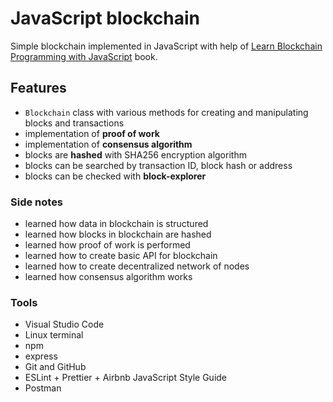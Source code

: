 # JavaScript blockchain

Simple blockchain implemented in JavaScript with help of [Learn Blockchain Programming with JavaScript](https://www.packtpub.com/product/learn-blockchain-programming-with-javascript/9781789618822) book.

## **Features**

- `Blockchain` class with various methods for creating and manipulating blocks and transactions
- implementation of **proof of work**
- implementation of **consensus algorithm**
- blocks are **hashed** with SHA256 encryption algorithm
- blocks can be searched by transaction ID, block hash or address
- blocks can be checked with **block-explorer**

### **Side notes**

- learned how data in blockchain is structured
- learned how blocks in blockchain are hashed
- learned how proof of work is performed
- learned how to create basic API for blockchain
- learned how to create decentralized network of nodes
- learned how consensus algorithm works

### **Tools**

- Visual Studio Code
- Linux terminal
- npm
- express
- Git and GitHub
- ESLint + Prettier + Airbnb JavaScript Style Guide
- Postman
